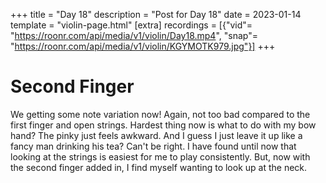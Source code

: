 +++
title = "Day 18"
description = "Post for Day 18"
date = 2023-01-14
template = "violin-page.html"
[extra]
recordings = [{"vid"= "https://roonr.com/api/media/v1/violin/Day18.mp4", "snap"= "https://roonr.com/api/media/v1/violin/KGYMOTK979.jpg"}]
+++

# Second Finger
We getting some note variation now! Again, not too bad compared to the first finger and open strings. Hardest thing now is what to do with my bow hand? The pinky just feels awkward. And I guess I just leave it up like a fancy man drinking his tea? Can't be right. I have found until now that looking at the strings is easiest for me to play consistently. But, now with the second finger added in, I find myself wanting to look up at the neck.